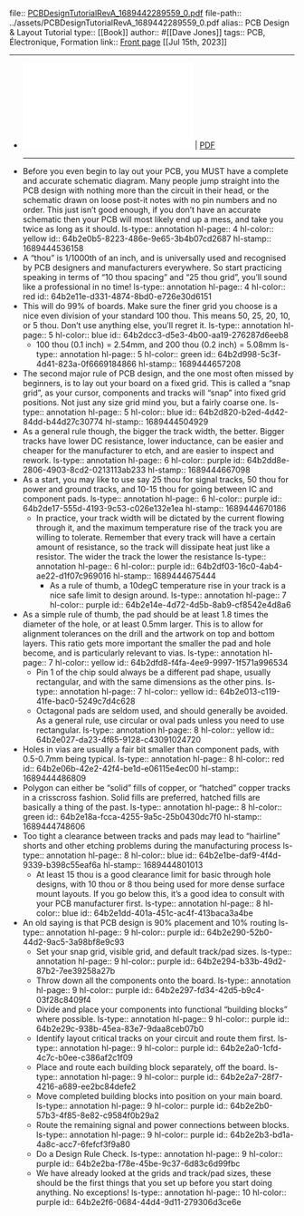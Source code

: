 file:: [PCBDesignTutorialRevA_1689442289559_0.pdf](../assets/PCBDesignTutorialRevA_1689442289559_0.pdf)
file-path:: ../assets/PCBDesignTutorialRevA_1689442289559_0.pdf
alias:: PCB Design & Layout Tutorial
type:: [[Book]]
author:: #[[Dave Jones]]
tags:: PCB, Électronique, Formation
link:: [Front page](https://alternatezone.com/electronics/pcbdesign.htm)
[[Jul 15th, 2023]]
***

- ![Viewer](../assets/PCBDesignTutorialRevA_1689442289559_0.pdf) | [PDF](../assets/PCBDesignTutorialRevA_1689442289559_0.pdf)
  ***
- Before you even begin to lay out your PCB, you MUST have a complete and accurate schematic diagram. Many people jump straight into the PCB design with nothing more than the circuit in their head, or the schematic drawn on loose post-it notes with no pin numbers and no order. This just isn’t good enough, if you don’t have an accurate schematic then your PCB will most likely end up a mess, and take you twice as long as it should.
  ls-type:: annotation
  hl-page:: 4
  hl-color:: yellow
  id:: 64b2e0b5-8223-486e-9e65-3b4b07cd2687
  hl-stamp:: 1689444536158
- A “thou” is 1/1000th of an inch, and is universally used and recognised by PCB designers and manufacturers everywhere. So start practicing speaking in terms of “10 thou spacing” and “25 thou grid”, you’ll sound like a professional in no time!
  ls-type:: annotation
  hl-page:: 4
  hl-color:: red
  id:: 64b2e11e-d331-4874-8bd0-e726e30d6151
- This will do 99% of boards. Make sure the finer grid you choose is a nice even division of your standard 100 thou. This means 50, 25, 20, 10, or 5 thou. Don’t use anything else, you’ll regret it.
  ls-type:: annotation
  hl-page:: 5
  hl-color:: blue
  id:: 64b2dcc3-d5e3-4b00-aa19-276287d6eeb8
	- 100 thou (0.1 inch) = 2.54mm, and 200 thou (0.2 inch) = 5.08mm
	  ls-type:: annotation
	  hl-page:: 5
	  hl-color:: green
	  id:: 64b2d998-5c3f-4d41-823a-0f6669184866
	  hl-stamp:: 1689444657208
- The second major rule of PCB design, and the one most often missed by beginners, is to lay out your board on a fixed grid. This is called a “snap grid”, as your cursor, components and tracks will “snap” into fixed grid positions. Not just any size grid mind you, but a fairly coarse one.
  ls-type:: annotation
  hl-page:: 5
  hl-color:: blue
  id:: 64b2d820-b2ed-4d42-84dd-b44d27c30774
  hl-stamp:: 1689444504929
- As a general rule though, the bigger the track width, the better. Bigger tracks have lower DC resistance, lower inductance, can be easier and cheaper for the manufacturer to etch, and are easier to inspect and rework.
  ls-type:: annotation
  hl-page:: 6
  hl-color:: purple
  id:: 64b2dd8e-2806-4903-8cd2-0213113ab233
  hl-stamp:: 1689444667098
- As a start, you may like to use say 25 thou for signal tracks, 50 thou for power and ground tracks, and 10-15 thou for going between IC and component pads.
  ls-type:: annotation
  hl-page:: 6
  hl-color:: purple
  id:: 64b2de17-555d-4193-9c53-c026e132e1ea
  hl-stamp:: 1689444670186
	- In practice, your track width will be dictated by the current flowing through it, and the maximum temperature rise of the track you are willing to tolerate. Remember that every track will have a certain amount of resistance, so the track will dissipate heat just like a resistor. The wider the track the lower the resistance
	  ls-type:: annotation
	  hl-page:: 6
	  hl-color:: purple
	  id:: 64b2df03-16c0-4ab4-ae22-d1f07c969016
	  hl-stamp:: 1689444675444
		- As a rule of thumb, a 10degC temperature rise in your track is a nice safe limit to design around. 
		  ls-type:: annotation
		  hl-page:: 7
		  hl-color:: purple
		  id:: 64b2e14e-4d72-4d5b-8ab9-cf8542e4d8a6
- As a simple rule of thumb, the pad should be at least 1.8 times the diameter of the hole, or at least 0.5mm larger. This is to allow for alignment tolerances on the drill and the artwork on top and bottom layers. This ratio gets more important the smaller the pad and hole become, and is particularly relevant to vias.
  ls-type:: annotation
  hl-page:: 7
  hl-color:: yellow
  id:: 64b2dfd8-f4fa-4ee9-9997-1f571a996534
	- Pin 1 of the chip sould always be a different pad shape, usually rectangular, and with the same dimensions as the other pins.
	  ls-type:: annotation
	  hl-page:: 7
	  hl-color:: yellow
	  id:: 64b2e013-c119-41fe-bac0-5249c7d4c628
	- Octagonal pads are seldom used, and should generally be avoided. As a general rule, use circular or oval pads unless you need to use rectangular.
	  ls-type:: annotation
	  hl-page:: 8
	  hl-color:: yellow
	  id:: 64b2e027-da23-4f65-9128-c43091024720
- Holes in vias are usually a fair bit smaller than component pads, with 0.5-0.7mm being typical.
  ls-type:: annotation
  hl-page:: 8
  hl-color:: red
  id:: 64b2e06b-42e2-42f4-be1d-e06115e4ec00
  hl-stamp:: 1689444486809
- Polygon can either be “solid” fills of copper, or “hatched” copper tracks in a crisscross fashion. Solid fills are preferred, hatched fills are basically a thing of the past.
  ls-type:: annotation
  hl-page:: 8
  hl-color:: green
  id:: 64b2e18a-fcca-4255-9a5c-25b0430dc7f0
  hl-stamp:: 1689444748606
- Too tight a clearance between tracks and pads may lead to “hairline” shorts and other etching problems during the manufacturing process
  ls-type:: annotation
  hl-page:: 8
  hl-color:: blue
  id:: 64b2e1be-daf9-4f4d-9339-b398c55eaf6a
  hl-stamp:: 1689444801013
	- At least 15 thou is a good clearance limit for basic through hole designs, with 10 thou or 8 thou being used for more dense surface mount layouts. If you go below this, it’s a good idea to consult with your PCB manufacturer first.
	  ls-type:: annotation
	  hl-page:: 8
	  hl-color:: blue
	  id:: 64b2e1dd-401a-451c-ac4f-413baca3a4be
- An old saying is that PCB design is 90% placement and 10% routing
  ls-type:: annotation
  hl-page:: 9
  hl-color:: purple
  id:: 64b2e290-52b0-44d2-9ac5-3a98bf8e9c93
	- Set your snap grid, visible grid, and default track/pad sizes.
	  ls-type:: annotation
	  hl-page:: 9
	  hl-color:: purple
	  id:: 64b2e294-b33b-49d2-87b2-7ee39258a27b
	- Throw down all the components onto the board.
	  ls-type:: annotation
	  hl-page:: 9
	  hl-color:: purple
	  id:: 64b2e297-fd34-42d5-b9c4-03f28c8409f4
	- Divide and place your components into functional “building blocks” where possible.
	  ls-type:: annotation
	  hl-page:: 9
	  hl-color:: purple
	  id:: 64b2e29c-938b-45ea-83e7-9daa8ceb07b0
	- Identify layout critical tracks on your circuit and route them first.
	  ls-type:: annotation
	  hl-page:: 9
	  hl-color:: purple
	  id:: 64b2e2a0-1cfd-4c7c-b0ee-c386af2c1f09
	- Place and route each building block separately, off the board.
	  ls-type:: annotation
	  hl-page:: 9
	  hl-color:: purple
	  id:: 64b2e2a7-28f7-4216-a689-ee2bc84defe2
	- Move completed building blocks into position on your main board.
	  ls-type:: annotation
	  hl-page:: 9
	  hl-color:: purple
	  id:: 64b2e2b0-57b3-4f85-8e82-c9584f0b29a2
	- Route the remaining signal and power connections between blocks.
	  ls-type:: annotation
	  hl-page:: 9
	  hl-color:: purple
	  id:: 64b2e2b3-bd1a-4a8c-acc7-6fefcf3f9a80
	- Do a Design Rule Check.
	  ls-type:: annotation
	  hl-page:: 9
	  hl-color:: purple
	  id:: 64b2e2ba-f78e-45be-9c37-6d83c6d99fbc
	- We have already looked at the grids and track/pad sizes, these should be the first things that you set up before you start doing anything. No exceptions!
	  ls-type:: annotation
	  hl-page:: 10
	  hl-color:: purple
	  id:: 64b2e2f6-0684-44d4-9d11-279306d3ce6e